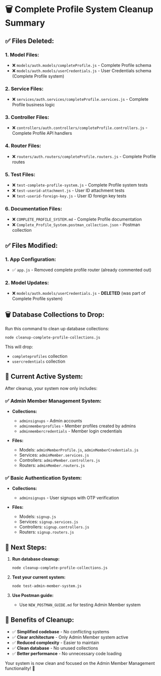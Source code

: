 # 🗑️ Complete Profile System Cleanup Summary

## ✅ **Files Deleted:**

### **1. Model Files:**
- ❌ `models/auth.models/completeProfile.js` - Complete Profile schema
- ❌ `models/auth.models/userCredentials.js` - User Credentials schema (Complete Profile system)

### **2. Service Files:**
- ❌ `services/auth.services/completeProfile.services.js` - Complete Profile business logic

### **3. Controller Files:**
- ❌ `controllers/auth.controllers/completeProfile.controllers.js` - Complete Profile API handlers

### **4. Router Files:**
- ❌ `routers/auth.routers/completeProfile.routers.js` - Complete Profile routes

### **5. Test Files:**
- ❌ `test-complete-profile-system.js` - Complete Profile system tests
- ❌ `test-userid-attachment.js` - User ID attachment tests
- ❌ `test-userid-foreign-key.js` - User ID foreign key tests

### **6. Documentation Files:**
- ❌ `COMPLETE_PROFILE_SYSTEM.md` - Complete Profile documentation
- ❌ `Complete_Profile_System.postman_collection.json` - Postman collection

## ✅ **Files Modified:**

### **1. App Configuration:**
- ✅ `app.js` - Removed complete profile router (already commented out)

### **2. Model Updates:**
- ❌ `models/auth.models/userCredentials.js` - **DELETED** (was part of Complete Profile system)

## 🗑️ **Database Collections to Drop:**

Run this command to clean up database collections:
```bash
node cleanup-complete-profile-collections.js
```

This will drop:
- `completeprofiles` collection
- `usercredentials` collection

## 🎯 **Current Active System:**

After cleanup, your system now only includes:

### **✅ Admin Member Management System:**
- **Collections:**
  - `adminsignups` - Admin accounts
  - `adminmemberprofiles` - Member profiles created by admins  
  - `adminmembercredentials` - Member login credentials

- **Files:**
  - Models: `adminMemberProfile.js`, `adminMemberCredentials.js`
  - Services: `adminMember.services.js`
  - Controllers: `adminMember.controllers.js`
  - Routers: `adminMember.routers.js`

### **✅ Basic Authentication System:**
- **Collections:**
  - `adminsignups` - User signups with OTP verification

- **Files:**
  - Models: `signup.js`
  - Services: `signup.services.js`
  - Controllers: `signup.controllers.js`
  - Routers: `signup.routers.js`

## 🚀 **Next Steps:**

1. **Run database cleanup:**
   ```bash
   node cleanup-complete-profile-collections.js
   ```

2. **Test your current system:**
   ```bash
   node test-admin-member-system.js
   ```

3. **Use Postman guide:**
   - Use `NEW_POSTMAN_GUIDE.md` for testing Admin Member system

## 🎉 **Benefits of Cleanup:**

- ✅ **Simplified codebase** - No conflicting systems
- ✅ **Clear architecture** - Only Admin Member system active
- ✅ **Reduced complexity** - Easier to maintain
- ✅ **Clean database** - No unused collections
- ✅ **Better performance** - No unnecessary code loading

Your system is now clean and focused on the Admin Member Management functionality! 🚀